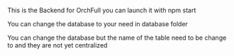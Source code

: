 This is the Backend for OrchFull you can launch it with npm start

You can change the database to your need in database folder

You can change the database but the name of the table need to be change to and they are not yet centralized

